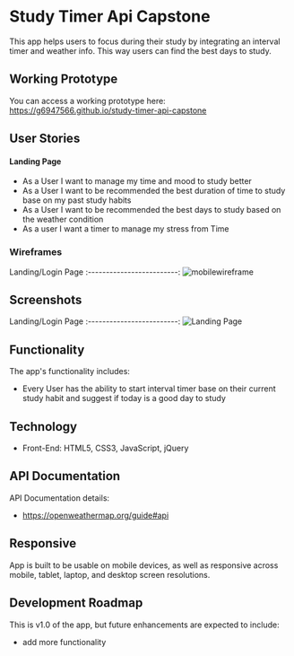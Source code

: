 # Study Timer Api Capstone

This app helps users to focus during their study by integrating an interval timer and weather info. This way users can find the best days to study. 

## Working Prototype
You can access a working prototype here: https://g6947566.github.io/study-timer-api-capstone 

## User Stories
#### Landing Page
* As a User I want to manage my time and mood to study better
* As a User I want to be recommended the best duration of time to study base on my past study habits
* As a User I want to be recommended the best days to study based on the weather condition
* As a user I want a timer to manage my stress from Time




### Wireframes
Landing/Login Page
:-------------------------:
![mobilewireframe](https://user-images.githubusercontent.com/62404151/84582187-e8d2be80-adb6-11ea-98de-990f6a052f88.png)


## Screenshots
Landing/Login Page
:-------------------------:
![Landing Page](/github-images/screenshots/login-page-screenshot.png)


## Functionality
The app's functionality includes:
* Every User has the ability to start interval timer base on their current study habit and suggest if today is a good day to study

## Technology
* Front-End: HTML5, CSS3, JavaScript, jQuery

## API Documentation
API Documentation details:
* https://openweathermap.org/guide#api

## Responsive
App is built to be usable on mobile devices, as well as responsive across mobile, tablet, laptop, and desktop screen resolutions.

## Development Roadmap
This is v1.0 of the app, but future enhancements are expected to include:
* add more functionality
 